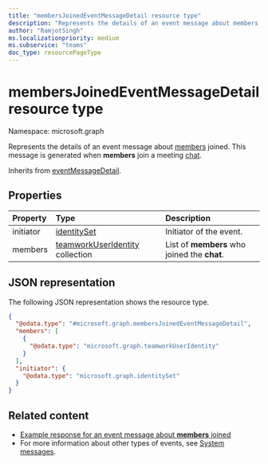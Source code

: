 ```yaml
---
title: "membersJoinedEventMessageDetail resource type"
description: "Represents the details of an event message about members joined."
author: "RamjotSingh"
ms.localizationpriority: medium
ms.subservice: "teams"
doc_type: resourcePageType
---
```


# membersJoinedEventMessageDetail resource type

Namespace: microsoft.graph

Represents the details of an event message about [members](../resources/conversationMember.md) joined.
This message is generated when **members** join a meeting [chat](../resources/chat.md).


Inherits from [eventMessageDetail](../resources/eventmessagedetail.md).

## Properties
|Property|Type|Description|
|:---|:---|:---|
|initiator|[identitySet](../resources/identityset.md)|Initiator of the event.|
|members|[teamworkUserIdentity](../resources/teamworkuseridentity.md) collection|List of **members** who joined the **chat**.|

## JSON representation
The following JSON representation shows the resource type.
<!-- {
  "blockType": "resource",
  "@odata.type": "microsoft.graph.membersJoinedEventMessageDetail",
  "baseType": "microsoft.graph.eventMessageDetail"
}
-->
``` json
{
  "@odata.type": "#microsoft.graph.membersJoinedEventMessageDetail",
  "members": [
    {
      "@odata.type": "microsoft.graph.teamworkUserIdentity"
    }
  ],
  "initiator": {
    "@odata.type": "microsoft.graph.identitySet"
  }
}
```


## Related content
- [Example response for an event message about **members** joined](/graph/system-messages/#members-joined)
- For more information about other types of events, see [System messages](/graph/system-messages).
